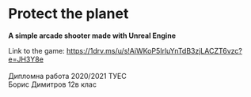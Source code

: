 # Protect the planet</br>
<b>A simple arcade shooter made with Unreal Engine</b></br> 

Link to the game: https://1drv.ms/u/s!AiWKoP5IrluYnTdB3zjLACZT6vzc?e=JH3Y8e</br>
</br>
Дипломна работа 2020/2021 ТУЕС</br>
Борис Димитров 12в клас 
